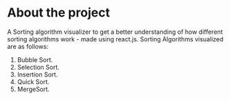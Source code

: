 # About the project

A Sorting algorithm visualizer to get a better understanding of how different sorting algorithms work - made using react.js.
Sorting Algorithms visualized are as follows:
1. Bubble Sort.
2. Selection Sort.
3. Insertion Sort.
4. Quick Sort.
5. MergeSort.


